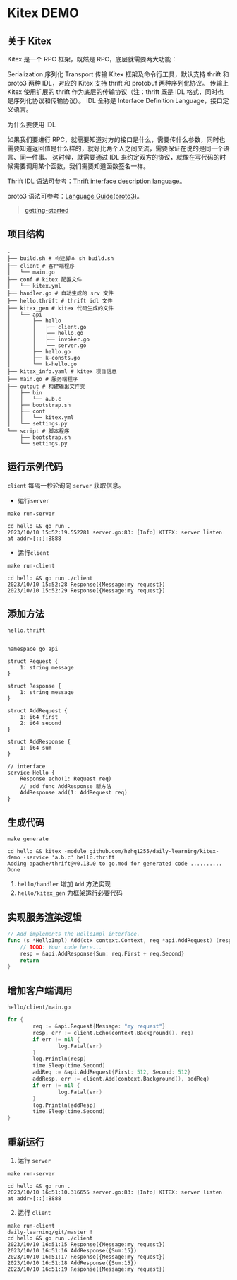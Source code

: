 # Kitex DEMO

## 关于 Kitex
Kitex 是一个 RPC 框架，既然是 RPC，底层就需要两大功能：

Serialization 序列化
Transport 传输
Kitex 框架及命令行工具，默认支持 thrift 和 proto3 两种 IDL，对应的 Kitex 支持 thrift 和 protobuf 两种序列化协议。 
传输上 Kitex 使用扩展的 thrift 作为底层的传输协议（注：thrift 既是 IDL 格式，同时也是序列化协议和传输协议）。
IDL 全称是 Interface Definition Language，接口定义语言。

为什么要使用 IDL

如果我们要进行 RPC，就需要知道对方的接口是什么，需要传什么参数，同时也需要知道返回值是什么样的，就好比两个人之间交流，需要保证在说的是同一个语言、同一件事。 
这时候，就需要通过 IDL 来约定双方的协议，就像在写代码的时候需要调用某个函数，我们需要知道函数签名一样。

Thrift IDL 语法可参考：[Thrift interface description language](https://thrift.apache.org/docs/idl)。

proto3 语法可参考：[Language Guide(proto3)](https://protobuf.dev/programming-guides/proto3/)。



> [getting-started](https://www.cloudwego.io/zh/docs/kitex/getting-started/)

## 项目结构

```text
.
├── build.sh # 构建脚本 sh build.sh
├── client # 客户端程序
│   └── main.go
├── conf # kitex 配置文件
│   └── kitex.yml
├── handler.go # 自动生成的 srv 文件
├── hello.thrift # thrift idl 文件
├── kitex_gen # kitex 代码生成的文件
│   └── api
│       ├── hello
│       │   ├── client.go
│       │   ├── hello.go
│       │   ├── invoker.go
│       │   └── server.go
│       ├── hello.go
│       ├── k-consts.go
│       └── k-hello.go
├── kitex_info.yaml # kitex 项目信息
├── main.go # 服务端程序
├── output # 构建输出文件夹
│   ├── bin
│   │   └── a.b.c
│   ├── bootstrap.sh
│   ├── conf
│   │   └── kitex.yml
│   └── settings.py
└── script # 脚本程序
    ├── bootstrap.sh
    └── settings.py
```


## 运行示例代码

`client` 每隔一秒轮询向 `server` 获取信息。

- 运行`server`

```shell
make run-server

cd hello && go run .
2023/10/10 15:52:19.552281 server.go:83: [Info] KITEX: server listen at addr=[::]:8888
```



- 运行`client`

```shell
make run-client

cd hello && go run ./client
2023/10/10 15:52:28 Response({Message:my request})
2023/10/10 15:52:29 Response({Message:my request})
```

## 添加方法

`hello.thrift`

```thrift

namespace go api

struct Request {
	1: string message
}

struct Response {
	1: string message
}

struct AddRequest {
    1: i64 first
    2: i64 second
}

struct AddResponse {
    1: i64 sum
}

// interface
service Hello {
    Response echo(1: Request req)
    // add func AddResponse 新方法
    AddResponse add(1: AddRequest req)
}
```

## 生成代码

```shell
make generate

cd hello && kitex -module github.com/hzhq1255/daily-learning/kitex-demo -service 'a.b.c' hello.thrift
Adding apache/thrift@v0.13.0 to go.mod for generated code .......... Done

```

1. `hello/handler` 增加 `Add` 方法实现
2. `hello/kitex_gen` 为框架运行必要代码

## 实现服务渲染逻辑

```go
// Add implements the HelloImpl interface.
func (s *HelloImpl) Add(ctx context.Context, req *api.AddRequest) (resp *api.AddResponse, err error) {
	// TODO: Your code here...
	resp = &api.AddResponse{Sum: req.First + req.Second}
	return
}
```

## 增加客户端调用

`hello/client/main.go`

```go
for {
        req := &api.Request{Message: "my request"}
        resp, err := client.Echo(context.Background(), req)
        if err != nil {
                log.Fatal(err)
        }
        log.Println(resp)
        time.Sleep(time.Second)
        addReq := &api.AddRequest{First: 512, Second: 512}
        addResp, err := client.Add(context.Background(), addReq)
        if err != nil {
                log.Fatal(err)
        }
        log.Println(addResp)
        time.Sleep(time.Second)
}
```
## 重新运行

1. 运行 `server`

```shell
make run-server

cd hello && go run .
2023/10/10 16:51:10.316655 server.go:83: [Info] KITEX: server listen at addr=[::]:8888
```

2. 运行 `client`

```shell
make run-client                                                   daily-learning/git/master !
cd hello && go run ./client
2023/10/10 16:51:15 Response({Message:my request})
2023/10/10 16:51:16 AddResponse({Sum:15})
2023/10/10 16:51:17 Response({Message:my request})
2023/10/10 16:51:18 AddResponse({Sum:15})
2023/10/10 16:51:19 Response({Message:my request})

```


